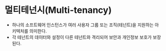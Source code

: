 # 멀티테넌시(Multi-tenancy)
- 하나의 소프트웨어 인스턴스가 여러 사용자 그룹 또는 조직(테넌트)을 지원하는 아키텍처를 의미한다.
- 각 테넌트의 데이터와 설정이 다른 테넌트와 격리되어 보안과 개인정보 보호가 보장된다.